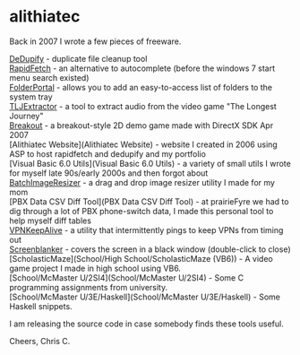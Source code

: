 # alithiatec

Back in 2007 I wrote a few pieces of freeware.

[DeDupify](DeDupify) - duplicate file cleanup tool<br />
[RapidFetch](RapidFetch3) - an alternative to autocomplete (before the windows 7 start menu search existed)<br/>
[FolderPortal](FolderPortal) - allows you to add an easy-to-access list of folders to the system tray<br/>
[TLJExtractor](TLJExtractor) - a tool to extract audio from the video game "The Longest Journey"<br/>
[Breakout](Breakout) - a breakout-style 2D demo game made with DirectX SDK Apr 2007<br/>
[Alithiatec Website](Alithiatec Website) - website I created in 2006 using ASP to host rapidfetch and dedupify and my portfolio<br/>
[Visual Basic 6.0 Utils](Visual Basic 6.0 Utils) - a variety of small utils I wrote for myself late 90s/early 2000s and then forgot about<br/>
[BatchImageResizer](BatchImageResizer) - a drag and drop image resizer utility I made for my mom<br />
[PBX Data CSV Diff Tool](PBX Data CSV Diff Tool) - at prairieFyre we had to dig through a lot of PBX phone-switch data, I made this personal tool to help myself diff tables<br/>
[VPNKeepAlive](VPNKeepAlive) - a utility that intermittently pings to keep VPNs from timing out<br/>
[Screenblanker](screenblanker) - covers the screen in a black window (double-click to close)<br/>
[ScholasticMaze](School/High School/ScholasticMaze (VB6)) - A video game project I made in high school using VB6.<br/>
[School/McMaster U/2SI4](School/McMaster U/2SI4) - Some C programming assignments from university.<br/>
[School/McMaster U/3E/Haskell](School/McMaster U/3E/Haskell) - Some Haskell snippets.<br/>

I am releasing the source code in case somebody finds these tools useful.

Cheers, Chris C.
